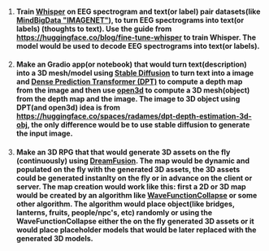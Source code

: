 1. #### Train [Whisper](https://github.com/openai/whisper) on EEG spectrogram and text(or label) pair datasets(like [MindBigData "IMAGENET"]([http://www.mindbigdata.com/](http://www.mindbigdata.com/opendb/imagenet.html))), to turn EEG spectrograms into text(or labels) (thoughts to text). Use the guide from https://huggingface.co/blog/fine-tune-whisper to train Whisper. The model would be used to decode EEG spectrograms into text(or labels).
2. #### Make an Gradio app(or notebook) that would turn text(description) into a 3D mesh/model using [Stable Diffusion](https://github.com/CompVis/stable-diffusion) to turn text into a image and [Dense Prediction Transformer (DPT)](https://huggingface.co/Intel/dpt-large) to compute a depth map from the image and then use [open3d](www.open3d.org) to compute a 3D mesh(object) from the depth map and the image. The image to 3D object using DPT(and open3d) idea is from https://huggingface.co/spaces/radames/dpt-depth-estimation-3d-obj, the only difference would be to use stable diffusion to generate the input image. 
3. #### Make an 3D RPG that that would generate 3D assets on the fly (continuously) using [DreamFusion](https://github.com/ashawkey/stable-dreamfusion). The map would be dynamic and populated on the fly with the generated 3D assets, the 3D assets could be generated instanlty on the fly or in advance on the client or server. The map creation would work like this: first a 2D or 3D map would be created by an algorithm like [WaveFunctionCollapse](https://github.com/mxgmn/WaveFunctionCollapse) or some other algorithm. The algorithm would place object(like bridges, lanterns, fruits, people/npc's, etc) randomly or using the WaveFunctionCollapse either the on the fly generated 3D assets or it would place placeholder models that would be later replaced with the generated 3D models.

